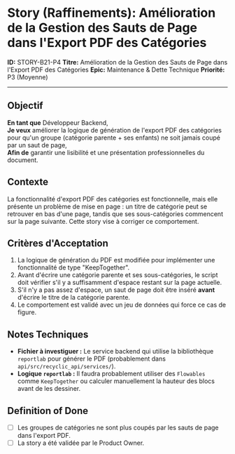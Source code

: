 # Story (Raffinements): Amélioration de la Gestion des Sauts de Page dans l'Export PDF des Catégories

**ID:** STORY-B21-P4
**Titre:** Amélioration de la Gestion des Sauts de Page dans l'Export PDF des Catégories
**Epic:** Maintenance & Dette Technique
**Priorité:** P3 (Moyenne)

---

## Objectif

**En tant que** Développeur Backend,  
**Je veux** améliorer la logique de génération de l'export PDF des catégories pour qu'un groupe (catégorie parente + ses enfants) ne soit jamais coupé par un saut de page,  
**Afin de** garantir une lisibilité et une présentation professionnelles du document.

## Contexte

La fonctionnalité d'export PDF des catégories est fonctionnelle, mais elle présente un problème de mise en page : un titre de catégorie peut se retrouver en bas d'une page, tandis que ses sous-catégories commencent sur la page suivante. Cette story vise à corriger ce comportement.

## Critères d'Acceptation

1.  La logique de génération du PDF est modifiée pour implémenter une fonctionnalité de type "KeepTogether".
2.  Avant d'écrire une catégorie parente et ses sous-catégories, le script doit vérifier s'il y a suffisamment d'espace restant sur la page actuelle.
3.  S'il n'y a pas assez d'espace, un saut de page doit être inséré **avant** d'écrire le titre de la catégorie parente.
4.  Le comportement est validé avec un jeu de données qui force ce cas de figure.

## Notes Techniques

-   **Fichier à investiguer :** Le service backend qui utilise la bibliothèque `reportlab` pour générer le PDF (probablement dans `api/src/recyclic_api/services/`).
-   **Logique `reportlab` :** Il faudra probablement utiliser des `Flowables` comme `KeepTogether` ou calculer manuellement la hauteur des blocs avant de les dessiner.

## Definition of Done

- [ ] Les groupes de catégories ne sont plus coupés par les sauts de page dans l'export PDF.
- [ ] La story a été validée par le Product Owner.
